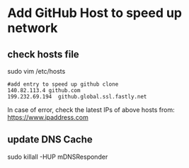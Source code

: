 # Add GitHub Host to speed up network

check hosts file
---
sudo vim /etc/hosts
```text
#add entry to speed up github clone
140.82.113.4 github.com
199.232.69.194  github.global.ssl.fastly.net
```
In case of error, check the latest IPs of above hosts from: https://www.ipaddress.com

update DNS Cache
---
sudo killall -HUP mDNSResponder
